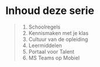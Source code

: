 # Inhoud deze serie

> 1. Schoolregels
> 2. Kennismaken met je klas
> 3. Cultuur van de opleiding
> 4. Leermiddelen
> 5. Portaal voor Talent
> 6. MS Teams op Mobiel
 
                            


                     


<!--- ------------ DIT COMMENTAAR LATEN STAAN AUB ------------
------------------ ------------------------------ ------------

------------------ ------------------------------ ------------

------------------ ------------------------------ ------------

------------------ ---- eagle ref:32916363 ----- ------------

------------------ ------------------------------ ------------

------------------ ------------------------------ ------------

------------------ ------------------------------ ------------

------------------ ------------------------------ -------- -->